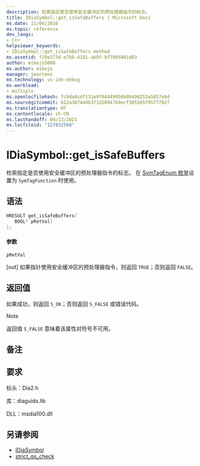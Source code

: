 ```yaml
---
description: 检索指定是否使用安全缓冲区的预处理器指令的标志。
title: IDiaSymbol::get_isSafeBuffers | Microsoft Docs
ms.date: 11/04/2016
ms.topic: reference
dev_langs:
- C++
helpviewer_keywords:
- IDiaSymbol::get_isSafeBuffers method
ms.assetid: f29e373d-e7bb-4181-ab9f-bf708d401d83
author: mikejo5000
ms.author: mikejo
manager: jmartens
ms.technology: vs-ide-debug
ms.workload:
- multiple
ms.openlocfilehash: fc9dadcdf131e9f04449956b9b496253a5857e6d
ms.sourcegitcommit: b12a38744db371d2894769ecf305585f9577792f
ms.translationtype: HT
ms.contentlocale: zh-CN
ms.lasthandoff: 09/13/2021
ms.locfileid: "127832568"
---
```

# <a name="idiasymbolget_issafebuffers"></a>IDiaSymbol::get_isSafeBuffers
检索指定是否使用安全缓冲区的预处理器指令的标志。 在 [SymTagEnum 枚举](../../debugger/debug-interface-access/symtagenum.md)设置为 `SymTagFunction` 时使用。

## <a name="syntax"></a>语法

```C++
HRESULT get_isSafeBuffers( 
   BOOL* pRetVal)
);
```

#### <a name="parameters"></a>参数
 `pRetVal`

[out] 如果指针使用安全缓冲区的预处理器指令，则返回 `TRUE`；否则返回 `FALSE`。

## <a name="return-value"></a>返回值
 如果成功，则返回 `S_OK`；否则返回 `S_FALSE` 或错误代码。

> [!NOTE]
> 返回值 `S_FALSE` 意味着该属性对符号不可用。

## <a name="remarks"></a>备注

## <a name="requirements"></a>要求
 标头：Dia2.h

 库：diaguids.lib

 DLL：msdia100.dll

## <a name="see-also"></a>另请参阅
- [IDiaSymbol](../../debugger/debug-interface-access/idiasymbol.md)
- [strict_gs_check](/cpp/preprocessor/strict-gs-check)
